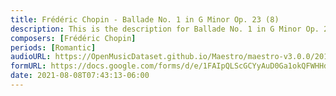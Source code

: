 ```yaml
---
title: Frédéric Chopin - Ballade No. 1 in G Minor Op. 23 (8)
description: This is the description for Ballade No. 1 in G Minor Op. 23 by Frédéric Chopin
composers: [Frédéric Chopin]
periods: [Romantic]
audioURL: https://OpenMusicDataset.github.io/Maestro/maestro-v3.0.0/2011/MIDI-Unprocessed_17_R1_2011_MID--AUDIO_R1-D7_05_Track05_wav.midi
formURL: https://docs.google.com/forms/d/e/1FAIpQLScGCYyAuD0Ga1okQFWHHd-oSIQyBrAqNRWXsNYGZVESyFKcWg/viewform
date: 2021-08-08T07:43:13-06:00
---
```


